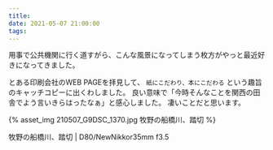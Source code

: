 ```yaml
---
title: 
date: 2021-05-07 21:00:00
tags:
---
```


用事で公共機関に行く道すがら、こんな風景になってしまう枚方がやっと最近好きになってきました。

とある印刷会社のWEB PAGEを拝見して、
`紙にこだわり、本にこだわる` という趣旨のキャッチコピーに出くわしました。
良い意味で「今時そんなことを関西の田舎でよう言いきらはったなぁ」と感心しました。
凄いことだと思います。


{% asset_img 210507_G9DSC_1370.jpg  牧野の船橋川、踏切 %}

牧野の船橋川、踏切 | D80/NewNikkor35mm f3.5